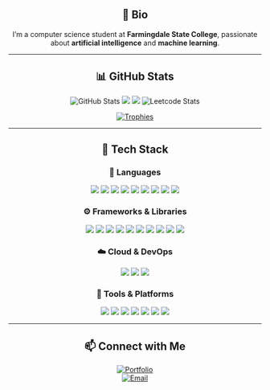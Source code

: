 <div align="center">

## 👤 Bio
I’m a computer science student at **Farmingdale State College**, passionate about **artificial intelligence** and **machine learning**.

---

## 📊 GitHub Stats

![GitHub Stats](https://github-readme-stats.vercel.app/api?username=d-jason32&show_icons=true&theme=tokyonight&hide_title=true&hide_border=true)
<img src="https://github-readme-streak-stats.herokuapp.com/?user=d-jason32&theme=tokyonight&hide_border=true" />
<img src="https://github-readme-stats.vercel.app/api/top-langs/?username=d-jason32&layout=donut&theme=tokyonight&hide_border=true" />
![Leetcode Stats](https://leetcard.jacoblin.cool/d-jason32)


[![Trophies](https://github-profile-trophy.vercel.app/?username=d-jason32&theme=tokyonight&no-frame=true&row=1&column=6)](https://github.com/ryo-ma/github-profile-trophy)

---

## 🔧 Tech Stack

### 🧠 Languages  
<img src="https://img.shields.io/badge/-Java-000?&logo=Java&logoColor=007396" />
<img src="https://img.shields.io/badge/-TypeScript-000?&logo=typescript&logoColor=3178C6" />
<img src="https://img.shields.io/badge/-JavaScript-000?&logo=javascript&logoColor=F7DF1E" />
<img src="https://img.shields.io/badge/-Python-000?&logo=python&logoColor=3776AB" />
<img src="https://img.shields.io/badge/-C-000?&logo=c&logoColor=A8B9CC" />
<img src="https://img.shields.io/badge/-C++-000?&logo=c%2B%2B&logoColor=00599C" />
<img src="https://img.shields.io/badge/-HTML5-000?&logo=html5&logoColor=E34F26" />
<img src="https://img.shields.io/badge/-CSS3-000?&logo=css3&logoColor=1572B6" />
<img src="https://img.shields.io/badge/-SQL-000?&logo=mysql&logoColor=4479A1" />

### ⚙️ Frameworks & Libraries  
<img src="https://img.shields.io/badge/-React-000?&logo=react" />
<img src="https://img.shields.io/badge/-Vite-000?&logo=vite" />
<img src="https://img.shields.io/badge/-TailwindCSS-000?&logo=tailwind-css" />
<img src="https://img.shields.io/badge/-Node.js-000?&logo=node.js" />
<img src="https://img.shields.io/badge/-Express.js-000?&logo=express&logoColor=white" />
<img src="https://img.shields.io/badge/-Firebase-000?&logo=firebase" />
<img src="https://img.shields.io/badge/-Socket.io-000?&logo=socket.io" />
<img src="https://img.shields.io/badge/-JavaFX-000?&logo=openjdk&logoColor=white" />
<img src="https://img.shields.io/badge/-Next.js-000?&logo=next.js" />
<img src="https://img.shields.io/badge/-Framer%20Motion-000?&logo=framer&logoColor=white" />

### ☁️ Cloud & DevOps  
<img src="https://img.shields.io/badge/-Microsoft%20Azure-000?&logo=microsoft-azure&logoColor=0078D4" />
<img src="https://img.shields.io/badge/-Vercel-000?&logo=vercel&logoColor=white" />
<img src="https://img.shields.io/badge/-Netlify-000?&logo=netlify&logoColor=00C7B7" />

### 🔧 Tools & Platforms  
<img src="https://img.shields.io/badge/-Git-000?&logo=git" />
<img src="https://img.shields.io/badge/-GitHub-000?&logo=github" />
<img src="https://img.shields.io/badge/-VS%20Code-000?&logo=visual-studio-code" />
<img src="https://img.shields.io/badge/-Postman-000?&logo=postman" />
<img src="https://img.shields.io/badge/-Figma-000?&logo=figma" />
<img src="https://img.shields.io/badge/-Linux-000?&logo=linux" />
<img src="https://img.shields.io/badge/-DevTools-000?&logo=google-chrome" />

---

## 📫 Connect with Me

[![Portfolio](https://img.shields.io/badge/-Portfolio-000?style=flat&logo=google-chrome&logoColor=white)](https://yourportfolio.com)  
[![Email](https://img.shields.io/badge/-Email-000?style=flat&logo=gmail&logoColor=white)](mailto:devaj5@farmingdale.edu)

</div>
